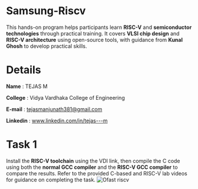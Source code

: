 # Samsung-Riscv
This hands-on program helps participants learn **RISC-V** and **semiconductor technologies** through practical training. It covers **VLSI chip design** and **RISC-V architecture** using open-source tools, with guidance from **Kunal Ghosh** to develop practical skills.
# Details
**Name** : TEJAS M

**College** : Vidya Vardhaka College of Engineering

**E-mail** : tejasmanjunath381@gmail.com

**Linkedin** : www.linkedin.com/in/tejas---m

# Task 1
Install the **RISC-V toolchain** using the VDI link, then compile the C code using both the **normal GCC compiler** and the **RISC-V GCC compiler** to compare the results. Refer to the provided C-based and RISC-V lab videos for guidance on completing the task.
![Ofast riscv](https://github.com/user-attachments/assets/6577cfb2-0c3f-48ce-97fd-7de3fbade677)

